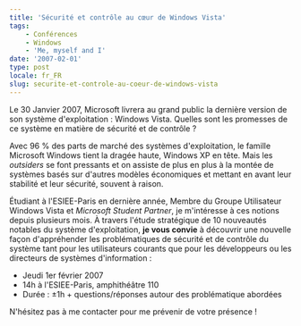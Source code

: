 ```yaml
---
title: 'Sécurité et contrôle au cœur de Windows Vista'
tags:
    - Conférences
    - Windows
    - 'Me, myself and I'
date: '2007-02-01'
type: post
locale: fr_FR
slug: securite-et-controle-au-coeur-de-windows-vista
---
```


Le 30 Janvier 2007, Microsoft livrera au grand public la dernière version de son système d'exploitation : Windows Vista. Quelles sont les promesses de ce système en matière de sécurité et de contrôle ?

<!-- more -->

Avec 96 % des parts de marché des systèmes d'exploitation, le famille Microsoft Windows tient la dragée haute, Windows XP en tête. Mais les _outsiders_ se font pressants et on assiste de plus en plus à la montée de systèmes basés sur d'autres modèles économiques et mettant en avant leur stabilité et leur sécurité, souvent à raison.

Étudiant à l'ESIEE-Paris en dernière année, Membre du Groupe Utilisateur Windows Vista et _Microsoft Student Partner_, je m'intéresse à ces notions depuis plusieurs mois. À travers l'étude stratégique de 10 nouveautés notables du système d'exploitation, **je vous convie** à découvrir une nouvelle façon d'appréhender les problématiques de sécurité et de contrôle du système tant pour les utilisateurs courants que pour les développeurs ou les directeurs de systèmes d'information :

* Jeudi 1er février 2007
* 14h à l'ESIEE-Paris, amphithéâtre 110
* Durée : ±1h + questions/réponses autour des problématique abordées

N'hésitez pas à me contacter pour me prévenir de votre présence !
